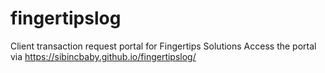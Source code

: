 # fingertipslog
Client transaction request portal for Fingertips Solutions
Access the portal via https://sibincbaby.github.io/fingertipslog/
